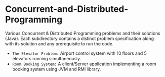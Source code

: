 # Concurrent-and-Distributed-Programming
Various Concurrent &amp; Distributed Programming problems and their solutions (Java). Each subdirectory contains a distinct problem specification along with its solution and any prerequisite to run the code.

- `The Elevator Problem:` Airport control system with 10 floors and 5 elevators running simultaneously.
- `Room Booking System:` A client/Server application implementing a room booking system using JVM and RMI library.
